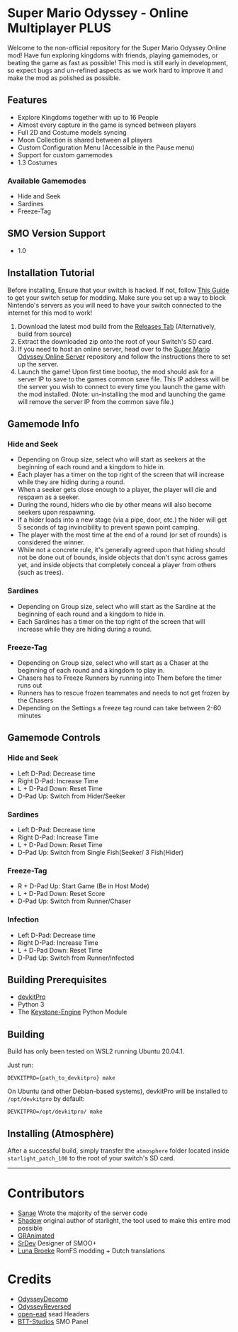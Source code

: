 # Super Mario Odyssey - Online Multiplayer PLUS

Welcome to the non-official repository for the Super Mario Odyssey Online mod! Have fun exploring kingdoms with friends, playing gamemodes, or beating the game as fast as possible! This mod is still early in development, so expect bugs and un-refined aspects as we work hard to improve it and make the mod as polished as possible.

## Features

* Explore Kingdoms together with up to 16 People
* Almost every capture in the game is synced between players
* Full 2D and Costume models syncing
* Moon Collection is shared between all players
* Custom Configuration Menu (Accessible in the Pause menu)
* Support for custom gamemodes
* 1.3 Costumes
### Available Gamemodes
* Hide and Seek
* Sardines
* Freeze-Tag

## SMO Version Support

* 1.0

## Installation Tutorial

Before installing, Ensure that your switch is hacked. If not, follow [This Guide](https://switch.homebrew.guide/) to get your switch setup for modding. Make sure you set up a way to block Nintendo's servers as you will need to have your switch connected to the internet for this mod to work!

1. Download the latest mod build from the [Releases Tab](https://github.com/DaDev123/SMOO-Plus/releases) (Alternatively, build from source)
2. Extract the downloaded zip onto the root of your Switch's SD card.
3. If you need to host an online server, head over to the [Super Mario Odyssey Online Server](https://github.com/Sanae6/SmoOnlineServer) repository and follow the instructions there to set up the server.
4. Launch the game! Upon first time bootup, the mod should ask for a server IP to save to the games common save file. This IP address will be the server you wish to connect to every time you launch the game with the mod installed. (Note: un-installing the mod and launching the game will remove the server IP from the common save file.)

## Gamemode Info
### Hide and Seek
* Depending on Group size, select who will start as seekers at the beginning of each round and a kingdom to hide in. 
* Each player has a timer on the top right of the screen that will increase while they are hiding during a round. 
* When a seeker gets close enough to a player, the player will die and respawn as a seeker.
* During the round, hiders who die by other means will also become seekers upon respawning.
* If a hider loads into a new stage (via a pipe, door, etc.) the hider will get 5 seconds of tag invincibility to prevent spawn point camping.
* The player with the most time at the end of a round (or set of rounds) is considered the winner.
* While not a concrete rule, it's generally agreed upon that hiding should not be done out of bounds, inside objects that don't sync across games yet, and inside objects that completely conceal a player from others (such as trees).

### Sardines
* Depending on Group size, select who will start as the Sardine at the beginning of each round and a kingdom to hide in. 
* Each Sardines has a timer on the top right of the screen that will increase while they are hiding during a round.

### Freeze-Tag
* Depending on Group size, select who will start as a Chaser at the beginning of each round and a kingdom to play in.
* Chasers has to Freeze Runners by running into Them before the timer runs out
* Runners has to rescue frozen teammates and needs to not get frozen by the Chasers
* Depending on the Settings a freeze tag round can take between 2-60 minutes

## Gamemode Controls
### Hide and Seek
- Left D-Pad: Decrease time
- Right D-Pad: Increase Time
- L + D-Pad Down: Reset Time
- D-Pad Up: Switch from Hider/Seeker

### Sardines
- Left D-Pad: Decrease time
- Right D-Pad: Increase Time
- L + D-Pad Down: Reset Time
- D-Pad Up: Switch from Single Fish(Seeker/ 3 Fish(Hider)

### Freeze-Tag
- R + D-Pad Up: Start Game (Be in Host Mode)
- L + D-Pad Down: Reset Score
- D-Pad Up: Switch from Runner/Chaser

### Infection
- Left D-Pad: Decrease time
- Right D-Pad: Increase Time
- L + D-Pad Down: Reset Time
- D-Pad Up: Switch from Runner/Infected

## Building Prerequisites

- [devkitPro](https://devkitpro.org/) 
- Python 3
- The [Keystone-Engine](https://www.keystone-engine.org/) Python Module

## Building

Build has only been tested on WSL2 running Ubuntu 20.04.1.

Just run:
```
DEVKITPRO={path_to_devkitpro} make
```

On Ubuntu (and other Debian-based systems), devkitPro will be installed to `/opt/devkitpro` by default:

```
DEVKITPRO=/opt/devkitpro/ make
```

## Installing (Atmosphère)

After a successful build, simply transfer the `atmosphere` folder located inside `starlight_patch_100` to the root of your switch's SD card.

---

# Contributors

- [Sanae](https://github.com/sanae6) Wrote the majority of the server code
- [Shadow](https://github.com/shadowninja108) original author of starlight, the tool used to make this entire mod possible
- [GRAnimated](https://github.com/GRAnimated)
- [SrDev](https://github.com/DaDev123) Designer of SMOO+
- [Luna Broeke](https://github.com/LunaBroeke) RomFS modding + Dutch translations
# Credits
- [OdysseyDecomp](https://github.com/shibbo/OdysseyDecomp)
- [OdysseyReversed](https://github.com/shibbo/OdysseyReversed)
- [open-ead](https://github.com/open-ead/sead) sead Headers
- [BTT-Studios](https://github.com/MrKatzenGaming) SMO Panel
